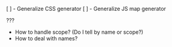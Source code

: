 [ ] - Generalize CSS generator
[ ] - Generalize JS map generator

???

-  How to handle scope? (Do I tell by name or scope?)
-  How to deal with names?
